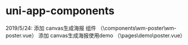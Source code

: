 # uni-app-components
2019/5/24:
    添加 canvas生成海报 组件    （\components\wm-poster\wm-poster.vue）
    添加 canvas生成海报使用demo     （\pages\demo\poster.vue）